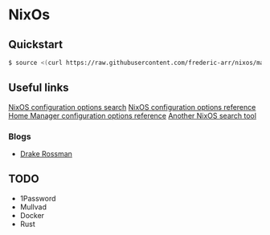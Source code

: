 # NixOs
## Quickstart
```bash
$ source <(curl https://raw.githubusercontent.com/frederic-arr/nixos/main/scripts/setup.sh) /dev/nvme0n1 16G
```


## Useful links
[NixOS configuration options search](https://search.nixos.org/options?channel=23.11)
[NixOS configuration options reference](https://nixos.org/manual/nixos/stable/options)
[Home Manager configuration options reference](https://nix-community.github.io/home-manager/options.xhtml)
[Another NixOS search tool](https://mynixos.com/)

### Blogs
- [Drake Rossman](https://drakerossman.com/)

## TODO
- 1Password
- Mullvad
- Docker
- Rust
